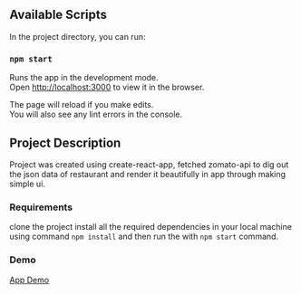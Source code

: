 
## Available Scripts

In the project directory, you can run:

### `npm start`

Runs the app in the development mode.<br />
Open [http://localhost:3000](http://localhost:3000) to view it in the browser.

The page will reload if you make edits.<br />
You will also see any lint errors in the console.

## Project Description

Project was created using create-react-app, fetched zomato-api to dig out the 
json data of restaurant and render it beautifully in app through making simple ui.

### Requirements
clone the project install all the required dependencies in your local machine using command
```npm install``` and  then run  the with ```npm start``` command.

### Demo
[App Demo](https://bmo-zomato-restaurant.herokuapp.com/)